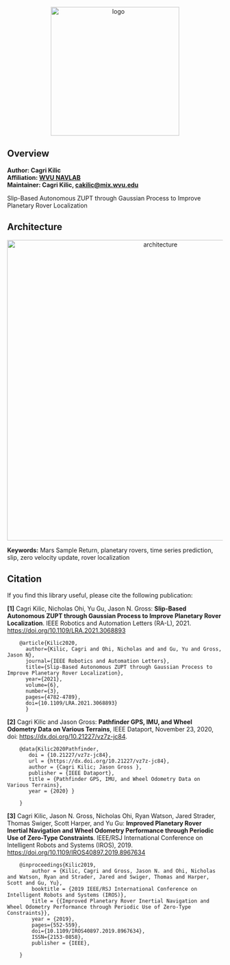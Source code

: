 <p align="center">
<img alt="logo" src="docs/corenav7.gif" width="300">
</p>


## Overview

**Author: Cagri Kilic<br />
Affiliation: [WVU NAVLAB](https://navigationlab.wvu.edu/)<br />
Maintainer: Cagri Kilic, cakilic@mix.wvu.edu**

Slip-Based Autonomous ZUPT through Gaussian Process to Improve Planetary Rover Localization

## Architecture
<p align="center">
<img alt="architecture" src="docs/framework.png" width="700">
</p>        

**Keywords:** Mars Sample Return, planetary rovers, time series prediction, slip, zero velocity update, rover localization


## Citation

If you find this library useful, please cite the following publication:

**[1]** Cagri Kilic, Nicholas Ohi, Yu Gu, Jason N. Gross: **Slip-Based Autonomous ZUPT through Gaussian Process to Improve Planetary Rover Localization**. IEEE Robotics and Automation Letters (RA-L), 2021. https://doi.org/10.1109/LRA.2021.3068893 

        @article{Kilic2020,
          author={Kilic, Cagri and Ohi, Nicholas and and Gu, Yu and Gross, Jason N},
          journal={IEEE Robotics and Automation Letters}, 
          title={Slip-Based Autonomous ZUPT through Gaussian Process to Improve Planetary Rover Localization}, 
          year={2021},
          volume={6},
          number={3},
          pages={4782-4789},
          doi={10.1109/LRA.2021.3068893}
          }


**[2]** Cagri Kilic and Jason Gross: **Pathfinder GPS, IMU, and Wheel Odometry Data on Various Terrains**, IEEE Dataport, November 23, 2020, doi: https://dx.doi.org/10.21227/vz7z-jc84. 

        @data{Kilic2020Pathfinder,
           doi = {10.21227/vz7z-jc84},
           url = {https://dx.doi.org/10.21227/vz7z-jc84},
           author = {Cagri Kilic; Jason Gross },
           publisher = {IEEE Dataport},
           title = {Pathfinder GPS, IMU, and Wheel Odometry Data on Various Terrains},
           year = {2020} } 
            
        }

**[3]** Cagri Kilic, Jason N. Gross, Nicholas Ohi, Ryan Watson, Jared Strader, Thomas Swiger, Scott Harper, and Yu Gu: **Improved Planetary Rover Inertial Navigation and Wheel Odometry Performance through Periodic Use of Zero-Type Constraints**. IEEE/RSJ International Conference on Intelligent Robots and Systems (IROS), 2019. https://doi.org/10.1109/IROS40897.2019.8967634

        @inproceedings{Kilic2019,
            author = {Kilic, Cagri and Gross, Jason N. and Ohi, Nicholas and Watson, Ryan and Strader, Jared and Swiger, Thomas and Harper, Scott and Gu, Yu},
            booktitle = {2019 IEEE/RSJ International Conference on Intelligent Robots and Systems (IROS)},
            title = {{Improved Planetary Rover Inertial Navigation and Wheel Odometry Performance through Periodic Use of Zero-Type Constraints}},
            year = {2019},
            pages={552-559},
            doi={10.1109/IROS40897.2019.8967634},
            ISSN={2153-0858}, 
            publisher = {IEEE},
            
        }
